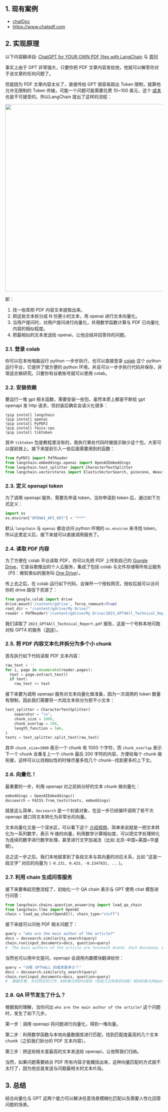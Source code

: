 ## 1. 现有案例
- [chatDoc](https://chatdoc.com/chatdoc/#/chat/8fc7c110-8afe-45a5-9c6a-6446be454554)
- https://www.chatpdf.com

## 2. 实现原理
以下内容翻译自: [ChatGPT for YOUR OWN PDF files with LangChain](https://www.youtube.com/watch?v=TLf90ipMzfE&ab_channel=PromptEngineering) 与 [周刊](https://github.com/dt-fe/weekly)

事实上由于 GPT 非常强大，只要你把 PDF 文章内容发给他，他就可以解答你对于该文章的任何问题了。

但是因为 PDF 文章内容太长了，直接传给 GPT 很容易超出 Token 限制，就算他允许无限制的 Token 传输，可能一个问题可能需要花费 10~100 美元，这个 [成本](https://openai.com/pricing) 也是不可接受的。所以LangChain 提出了这样的流程：

<img width=600 src="https://s1.ax1x.com/2023/04/16/p9CCejs.png">

即：

1. 找一些库把 PDF 内容文本提取出来。
2. 把这些文本拆分成 N 份更小的文本，用 openai 进行文本向量化。
3. 当用户提问时，对用户提问进行向量化，并用数学函数计算与 PDF 已向量化内容的相似程度。
4. 把最相似的文本发送给 openai，让他总结并回答你的问题。


### 2.1. 登录 colab

你可以在本地电脑运行 python 一步步执行，也可以直接登录 [colab](https://colab.research.google.com/) 这个 python 运行平台，它提供了很方便的 python 环境，并且可以一步步执行代码并保存，非常适合做研究。只要你有谷歌账号就可以使用 colab。

### 2.2. 安装依赖

要运行一堆 gpt 相关函数，需要安装一些包，虽然本质上都是不断给 gpt openapi 发 http 请求，但封装后确实会语义化很多：

```text
!pip install langchain
!pip install openai
!pip install PyPDF2
!pip install faiss-cpu
!pip install tiktoken
```

其中 `tiktoken` 包是教程里没有的，我执行某处代码时被提示缺少这个包，大家可以提前按上。接下来提前引入一些后面需要用到的函数：

```python
from PyPDF2 import PdfReader
from langchain.embeddings.openai import OpenAIEmbeddings
from langchain.text_splitter import CharacterTextSplitter
from langchain.vectorstores import ElasticVectorSearch, pinecone, Weaviate, FAISS
```

### 2.3. 定义 openapi token

为了调用 openapi 服务，需要先申请 token，当你申请到 token 后，通过如下方式定义：

```python
import os
os.environ["OPENAI_API_KEY"] = "***"
```

默认 `langchain` 与 `openai` 都会访问 python 环境的 `os.environ` 来寻找 token，所以这里定义后，接下来就可以直接调用服务了。

### 2.4. 读取 PDF 内容

为了方便在 colab 平台读取 PDF，你可以先把 PDF 上传到自己的 [Google Drive](https://www.google.com/drive/)，它是谷歌推出的个人云服务，集成了包括 colab 与文件存储等所有云服务（PS：微软类似的服务叫 [One Drive](https://www.microsoft.com/en-us/microsoft-365/onedrive/online-cloud-storage)）。

传上去之后，在 colab 运行如下代码，会弹开一个授权网页，授权后就可以访问你的 drive 路径下资源了：

```python
from google.colab import drive
drive.mount('/content/gdrive', force_remount=True)
root_dir = "/content/gdrive/My Drive/"
reader = PdfReader('/content/gdrive/My Drive/2023_GPT4All_Technical_Report.pdf')
```

我们读取了 `2023_GPT4All_Technical_Report.pdf` 报告，这是一个号称本地可跑对标 GPT4 的服务（[测评](https://sspai.com/post/79196)）。

### 2.5. 将 PDF 内容文本化并拆分为多个小 chunk
首先执行如下代码读取 PDF 文本内容：

```python
raw_text = ''
for i, page in enumerate(reader.pages):
  text = page.extract_text()
  if text:
    raw_text += text
```

接下来要为调用 openapi 服务对文本向量化做准备，因为一次调用的 token 数量有限制，因此我们需要将一大段文本拆分为若干小文本：

```python
text_splitter = CharacterTextSplitter(
    separator = "\n",
    chunk_size = 1000,
    chunk_overlap = 200,
    length_function = len,
)
texts = text_splitter.split_text(raw_text)
```

其中 `chunk_size=1000` 表示一个 chunk 有 1000 个字符，而 `chunk_overlap` 表示下一个 chunk 会重复上一个 chunk 最后 200 字符的内容，方便给每个 chunk 做衔接，这样可以让找相似性的时候尽量多找几个 chunk--找到更多的上下文。

### 2.6. 向量化！

最重要的一步，利用 openapi 对之前拆分好的文本 chunk 做向量化：

```python
embeddings = OpenAIEmbeddings()
docsearch = FAISS.from_texts(texts, embeddings)
```

就是这么简单，`docsearch` 是一个封装对象，在这一步已经循环调用了若干次 openapi 接口将文本转化为非常长的向量。

文本向量化又是一个深水区，可以看下这个 [介绍视频](https://www.youtube.com/watch?v=bof9EdygMSo&ab_channel=What%27sAIbyLouisBouchard)，简单来说就是一把文本转化为一系列数字，表示 N 维的向量，利用数学计算相似度，可以把文字处理转化为连续的数字进行数学处理，甚至进行文字加减法（比如 北京-中国+美国=华盛顿）。

总之这一步之后，我们本地就拿到了各段文本与其向量的对应关系，比如 “这是一段文字” 对应的向量为 `[-0.231, 0.423, -0.2347831, ...]`。

### 2.7. 利用 chain 生成问答服务
接下来要串起完整流程了，初始化一个 QA chain 表示与 GPT 使用 chat 模型进行问答：

```python
from langchain.chains.question_answering import load_qa_chain
from langchain.llms import OpenAI
chain = load_qa_chain(OpenAI(), chain_type="stuff")
```

接下来就可以问他 PDF 相关问题了：

```python
query = "who are the main author of the article?"
docs = docsearch.similarity_search(query)
chain.run(input_documents=docs, question=query)
#  The main authors of the article are Yuvanesh Anand, Zach Nussbaum, Brandon Duderstadt, Benjamin Schmidt, and Andriy Mulyar.
```

当然也可以用中文提问，openapi 会调用内置模块翻译给你：

```python
query = "训练 GPT4ALL 的成本是多少？"
docs = docsearch.similarity_search(query)
chain.run(input_documents=docs, question=query)
#  根据文章，大约四天的工作，800美元的GPU成本（包括几次失败的训练）和500美元的OpenAI API开销。我们发布的模型gpt4all-lora大约在Lambda Labs DGX A100 8x 80GB上需要八个小时的训练，总成本约为100美元。
```

### 2.8. QA 环节发生了什么？

根据我的理解，当你问出 `who are the main author of the article?` 这个问题时，发生了如下几步。

第一步：调用 openapi 将问题进行向量化，得到一堆向量。

第二步：利用数学函数与本地向量数据库进行匹配，找到匹配度最高的几个文本 chunk（之前我们拆分的 PDF 文本内容）。

第三步：把这些相关度最高的文本发送给 openapi，让他帮我们归纳。

当然，如果问题需要结合 PDF 所有内容才能概括出来，这种向量匹配的方式就不太行了，因为他总是发送与问题最相关的文本片段。

## 3. 总结
结合向量化与 GPT 这两个能力可以解决任意场景模糊化匹配以及需要人性化回答问题的场景。